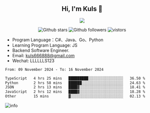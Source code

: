 <h2 align="center"> Hi, I'm Kuls 👋 </h2>
<p align="center">
    <p align="center">
        <img src=" https://avatars.githubusercontent.com/u/42165104?s=460&u=5c7fbf0bce7d4b38a15a44676e6f64b529e47598&v=4"/>
    </p>
    <p align="center">
      <img src="https://img.shields.io/github/stars/hellokuls?style=social" alt="Github stars" />
      <img src="https://img.shields.io/github/followers/hellokuls?style=social" alt="Github followers" />
      <img src="https://visitor-badge.glitch.me/badge?page_id=hellokuls.readme" alt="vistors" />
    </p>
</p>

- Program Language：C#、Java、Go、Python
- Learning Program Language: JS
- Backend Software Engineer.
- Email: kuls666888@gmail.com
- Wechat: LLLLLLS123

<!--START_SECTION:waka-->

```txt
From: 09 November 2024 - To: 16 November 2024

TypeScript   4 hrs 25 mins   █████████░░░░░░░░░░░░░░░░   36.50 %
Python       2 hrs 58 mins   ██████░░░░░░░░░░░░░░░░░░░   24.63 %
JSON         2 hrs 13 mins   ████▓░░░░░░░░░░░░░░░░░░░░   18.41 %
JavaScript   2 hrs 12 mins   ████▓░░░░░░░░░░░░░░░░░░░░   18.28 %
Other        15 mins         ▓░░░░░░░░░░░░░░░░░░░░░░░░   02.13 %
```

<!--END_SECTION:waka-->

![info](https://github-readme-stats.vercel.app/api?username=hellokuls&show_icons=true&count_private=true&hide=prs&theme=default_repocard)


